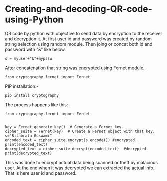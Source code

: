 # Creating-and-decoding-QR-code-using-Python
QR code by python with objective to send data by encryption to the receiver and decryption it. 
At first user id and password was created by random string selection using random module.
Then joing or concat both id and password with "&" like below.
```
s = myuser+"&"+mypssw
```

After concatenation that string was encrypted using Fernet module.
```
from cryptography.fernet import Fernet
```
PIP installation:-
```
pip install cryptography
```
The process happens like this:-
```
from cryptography.fernet import Fernet


key = Fernet.generate_key()  # Generate a Fernet key.
cipher_suite = Fernet(key)  # Create a Fernet object with that key.
s="Ritabrata Goswami"
encoded_text = cipher_suite.encrypt(s.encode()) #encrypted.
print(encoded_text)
decrypted_text = cipher_suite.decrypt(encoded_text)  #decrypted.
print(decrypted_text)
```

This was done to encrypt actual data being scanned or theft by malacious user.
At the end when it was decrypted we can extracted the actual info. That is here user id and password. 

